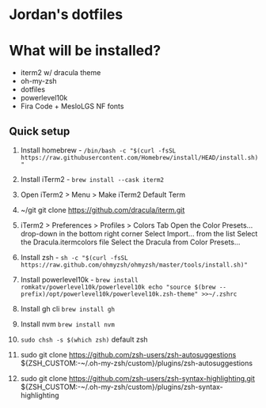 # Jordan's dotfiles

# What will be installed?

- iterm2 w/ dracula theme
- oh-my-zsh
- dotfiles
- powerlevel10k
- Fira Code + MesloLGS NF fonts

## Quick setup

1. Install homebrew - `/bin/bash -c "$(curl -fsSL https://raw.githubusercontent.com/Homebrew/install/HEAD/install.sh)"`

2. Install iTerm2 - `brew install --cask iterm2`

3. Open iTerm2 > Menu > Make iTerm2 Default Term

4. ~/git git clone https://github.com/dracula/iterm.git

5. iTerm2 > Preferences > Profiles > Colors Tab
   Open the Color Presets... drop-down in the bottom right corner
   Select Import... from the list
   Select the Dracula.itermcolors file
   Select the Dracula from Color Presets...

6. Install zsh - `sh -c "$(curl -fsSL https://raw.github.com/ohmyzsh/ohmyzsh/master/tools/install.sh)"`

7. Install powerlevel10k - `brew install romkatv/powerlevel10k/powerlevel10k echo "source $(brew --prefix)/opt/powerlevel10k/powerlevel10k.zsh-theme" >>~/.zshrc`

8. Install gh cli `brew install gh`

9. Install nvm `brew install nvm`

10. `sudo chsh -s $(which zsh)` default zsh

11. sudo git clone https://github.com/zsh-users/zsh-autosuggestions ${ZSH_CUSTOM:-~/.oh-my-zsh/custom}/plugins/zsh-autosuggestions

12. sudo git clone https://github.com/zsh-users/zsh-syntax-highlighting.git ${ZSH_CUSTOM:-~/.oh-my-zsh/custom}/plugins/zsh-syntax-highlighting